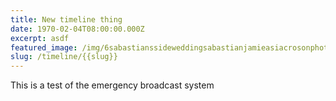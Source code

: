 ```yaml
---
title: New timeline thing
date: 1970-02-04T08:00:00.000Z
excerpt: asdf
featured_image: /img/6sabastianssideweddingsabastianjamieasiacrosonphotographysanluisobispophotographer-25.jpg
slug: /timeline/{{slug}}
---
```

This is a test of the emergency broadcast system